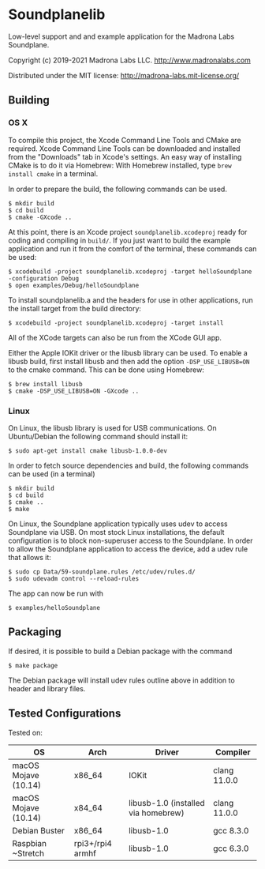 # Soundplanelib

Low-level support and and example application for the Madrona Labs Soundplane.

Copyright (c) 2019-2021 Madrona Labs LLC. http://www.madronalabs.com

Distributed under the MIT license: http://madrona-labs.mit-license.org/

## Building

### OS X

To compile this project, the Xcode Command Line Tools and CMake are required.
Xcode Command Line Tools can be downloaded and installed from the "Downloads"
tab in Xcode's settings. An easy way of installing CMake is to do it via
Homebrew: With Homebrew installed, type `brew install cmake` in a terminal.

In order to prepare the build, the following commands can be used.

    $ mkdir build
    $ cd build
    $ cmake -GXcode ..


At this point, there is an Xcode project `soundplanelib.xcodeproj` ready for coding
and compiling in `build/`. If you just want to build the example application and run it
from the comfort of the terminal, these commands can be used:

    $ xcodebuild -project soundplanelib.xcodeproj -target helloSoundplane -configuration Debug
    $ open examples/Debug/helloSoundplane

To install soundplanelib.a and the headers for use in other applications, run the
install target from the build directory:

    $ xcodebuild -project soundplanelib.xcodeproj -target install

All of the XCode targets can also be run from the XCode GUI app.

Either the Apple IOKit driver or the libusb library can be used. To enable a libusb build, first install libusb and then add the option `-DSP_USE_LIBUSB=ON` to the cmake command. This can be done using Homebrew:

    $ brew install libusb
    $ cmake -DSP_USE_LIBUSB=ON -GXcode ..

### Linux

On Linux, the libusb library is used for USB communications. On Ubuntu/Debian
the following command should install it:

    $ sudo apt-get install cmake libusb-1.0.0-dev

In order to fetch source dependencies and build, the following commands can be
used (in a terminal)

    $ mkdir build
    $ cd build
    $ cmake ..
    $ make

On Linux, the Soundplane application typically uses udev to access Soundplane
via USB. On most stock Linux installations, the default configuration is to block
non-superuser access to the Soundplane. In order to allow the Soundplane
application to access the device, add a udev rule that allows it:

    $ sudo cp Data/59-soundplane.rules /etc/udev/rules.d/
    $ sudo udevadm control --reload-rules

The app can now be run with

    $ examples/helloSoundplane


## Packaging

If desired, it is possible to build a Debian package with the command

    $ make package

The Debian package will install udev rules outline above in addition to header
and library files.

## Tested Configurations

Tested on:

| OS | Arch | Driver | Compiler |
| --- | ----- | ----- | ----------|
| macOS Mojave (10.14) | x86_64 | IOKit | clang 11.0.0 |
| macOS Mojave (10.14) | x84_64 | libusb-1.0 (installed via homebrew) | clang 11.0.0 |
| Debian Buster | x86_64 | libusb-1.0 | gcc 8.3.0 |
| Raspbian ~Stretch | rpi3+/rpi4 armhf | libusb-1.0 | gcc 6.3.0 | 